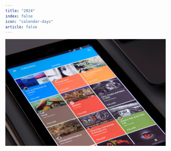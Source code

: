```yaml
---
title: "2024"
index: false
icon: "calendar-days"
article: false
---
```


![](/assets/image/news.jpg)

<Catalog hideHeading />
